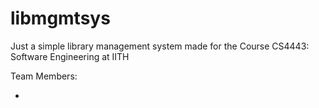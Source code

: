 # libmgmtsys

Just a simple library management system made for the Course CS4443: Software Engineering at IITH

Team Members:

- 